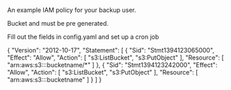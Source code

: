 An example IAM policy for your backup user. 

Bucket and must be pre generated.

Fill out the fields in config.yaml and set up a cron job

{
  "Version": "2012-10-17",
  "Statement": [
    {
      "Sid": "Stmt1394123065000",
      "Effect": "Allow",
      "Action": [
        "s3:ListBucket",
        "s3:PutObject"
      ],
      "Resource": [
        "arn:aws:s3:::bucketname/*"
      ]
    },
    {
      "Sid": "Stmt1394123242000",
      "Effect": "Allow",
      "Action": [
        "s3:ListBucket",
        "s3:PutObject"
      ],
      "Resource": [
        "arn:aws:s3:::bucketname"
      ]
    }
  ]
}
